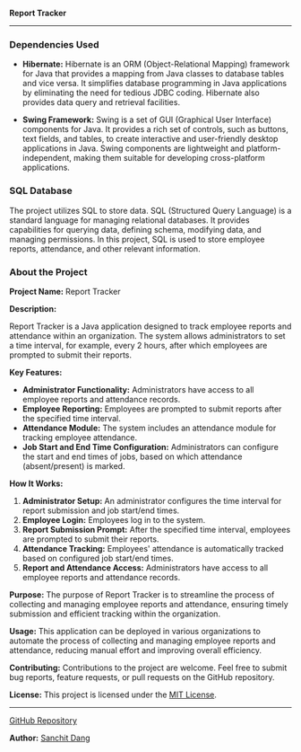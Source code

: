 **Report Tracker**

---

### Dependencies Used

- **Hibernate:** Hibernate is an ORM (Object-Relational Mapping) framework for Java that provides a mapping from Java classes to database tables and vice versa. It simplifies database programming in Java applications by eliminating the need for tedious JDBC coding. Hibernate also provides data query and retrieval facilities.

- **Swing Framework:** Swing is a set of GUI (Graphical User Interface) components for Java. It provides a rich set of controls, such as buttons, text fields, and tables, to create interactive and user-friendly desktop applications in Java. Swing components are lightweight and platform-independent, making them suitable for developing cross-platform applications.

### SQL Database

The project utilizes SQL to store data. SQL (Structured Query Language) is a standard language for managing relational databases. It provides capabilities for querying data, defining schema, modifying data, and managing permissions. In this project, SQL is used to store employee reports, attendance, and other relevant information.

### About the Project

**Project Name:** Report Tracker

**Description:**

Report Tracker is a Java application designed to track employee reports and attendance within an organization. The system allows administrators to set a time interval, for example, every 2 hours, after which employees are prompted to submit their reports.

**Key Features:**
- **Administrator Functionality:** Administrators have access to all employee reports and attendance records.
- **Employee Reporting:** Employees are prompted to submit reports after the specified time interval.
- **Attendance Module:** The system includes an attendance module for tracking employee attendance.
- **Job Start and End Time Configuration:** Administrators can configure the start and end times of jobs, based on which attendance (absent/present) is marked.

**How It Works:**
1. **Administrator Setup:** An administrator configures the time interval for report submission and job start/end times.
2. **Employee Login:** Employees log in to the system.
3. **Report Submission Prompt:** After the specified time interval, employees are prompted to submit their reports.
4. **Attendance Tracking:** Employees' attendance is automatically tracked based on configured job start/end times.
5. **Report and Attendance Access:** Administrators have access to all employee reports and attendance records.

**Purpose:**
The purpose of Report Tracker is to streamline the process of collecting and managing employee reports and attendance, ensuring timely submission and efficient tracking within the organization.

**Usage:**
This application can be deployed in various organizations to automate the process of collecting and managing employee reports and attendance, reducing manual effort and improving overall efficiency.

**Contributing:**
Contributions to the project are welcome. Feel free to submit bug reports, feature requests, or pull requests on the GitHub repository.

**License:**
This project is licensed under the [MIT License](https://opensource.org/licenses/MIT).

---
[GitHub Repository](https://github.com/SanchitDang/ReportTracker)

**Author:** [Sanchit Dang](https://github.com/SanchitDang/)